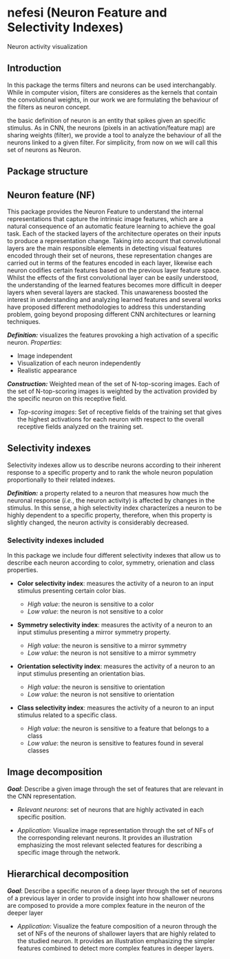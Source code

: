 # nefesi (Neuron Feature and Selectivity Indexes)
Neuron activity visualization


## Introduction

In this package the terms filters and neurons can be used interchangably. While in computer vision, filters are consideres as the kernels that contain the convolutional weights, in our work we are formulating the behaviour of the filters as neuron concept.

the basic definition of neuron is an entity that spikes given an specific stimulus. As in CNN, the neurons (pixels in an activation/feature map) are sharing weights (filter), we provide a tool to analyze the behaviour of all the neurons linked to a given filter. For simplicity, from now on we will call this set of neurons as Neuron. 

## Package structure


## Neuron feature (NF)
This package provides the Neuron Feature to understand the internal representations that capture the intrinsic image features, which are a natural consequence of an automatic feature learning to achieve the goal task. Each of the stacked layers of the architecture operates on their inputs to produce a representation change. Taking into account that convolutional layers are the main responsible elements in detecting visual features encoded through their set of neurons, these representation changes are carried out in terms of the features encoded in each layer, likewise each neuron codifies certain features based on the previous layer feature space. Whilst the effects of the first convolutional layer can be easily understood, the understanding of the learned features becomes more difficult in deeper layers when several layers are stacked. This unawareness boosted the interest in understanding and analyzing learned features and several works have proposed different methodologies to address this understanding problem, going beyond proposing different CNN architectures or learning techniques.

_**Definition:**_ visualizes the features provoking a high activation of a specific neuron.
_Properties_: 
   * Image independent
   * Visualization of each neuron independently
   * Realistic appearance

_**Construction:**_ Weighted mean of the set of N-top-scoring images. Each of the set of N-top-scoring images is weighted by the activation provided by the specific neuron on this receptive field.

  * _Top-scoring images_: Set of receptive fields of the training set that gives the highest activations for each neuron with respect to the overall receptive fields analyzed on the training set.


## Selectivity indexes
Selectivity indexes allow us to describe neurons according to their inherent response to a specific property and to rank the whole neuron population proportionally to their related indexes.

_**Definition:**_ a property related to a neuron that measures how much the neuronal response (*i.e.*, the neuron activity) is affected by changes in the stimulus. In this sense, a high selectivity index characterizes a neuron to be highly dependent to a specific property, therefore, when this property is slightly changed, the neuron activity is considerably decreased.

### Selectivity indexes included
In this package we include four different selectivity indexes that allow us to describe each neuron according to color, symmetry, orienation and class properties.

* **Color selectivity index**: measures the activity of a neuron to an input stimulus presenting certain color bias. 
  * _High value_: the neuron is sensitive to a color
  * _Low value_: the neuron is not sensitive to a color
  
* **Symmetry selectivity index**: measures the activity of a neuron to an input stimulus presenting a mirror symmetry property.
  * _High value_:  the neuron is sensitive to a mirror symmetry
  * _Low value_: the neuron is not sensitive to a mirror symmetry
  
* **Orientation selectivity index**: measures the activity of a neuron to an input stimulus presenting an orientation bias.
  * _High value_:  the neuron is sensitive to orientation
  * _Low value_: the neuron is not sensitive to orientation
  
* **Class selectivity index**: measures the activity of a neuron to an input stimulus related to a specific class.
  * _High value_: the neuron is sensitive to a feature that belongs to a class
  * _Low value_:  the neuron is sensitive to features found in several classes




## Image decomposition
_**Goal**_: Describe a given image through the set of features that are relevant in the CNN representation.

* _Relevant neurons_: set of neurons that are highly activated in each specific position.

* _Application_: Visualize image representation through the set of NFs of the corresponding relevant neurons. It provides an illustration emphasizing the most relevant selected features for describing a specific image through the network. 

 

## Hierarchical decomposition
_**Goal**_: Describe a specific neuron of a deep layer through the set of neurons of a previous layer in order to provide insight into how shallower neurons are composed to provide a more complex feature in the neuron of the deeper layer

* _Application_: Visualize the feature composition of a neuron through the set of NFs of the neurons of shallower layers that are highly related to the studied neuron. It provides an illustration emphasizing the simpler features combined to detect more complex features in deeper layers.

